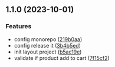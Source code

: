 

## 1.1.0 (2023-10-01)


### Features

* config monorepo ([219b0aa](https://github.com/gabrielcaiana/aliexpress-nuxt3/commit/219b0aa71c037b53980a5e8479722139385c5d40))
* config release it ([3b4b5ed](https://github.com/gabrielcaiana/aliexpress-nuxt3/commit/3b4b5ed34ec83afdd07dd8694d6ca5ebc2cde5ce))
* init layout project ([b5ac19e](https://github.com/gabrielcaiana/aliexpress-nuxt3/commit/b5ac19ee3b1fe0d4ac6a6d4cb4e0f61a4c008762))
* validate if product add to cart ([7f15cf2](https://github.com/gabrielcaiana/aliexpress-nuxt3/commit/7f15cf2963a637280d5709a8dbea1ddec36add3f))